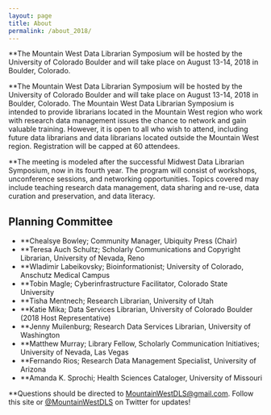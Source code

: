 ```yaml
---
layout: page
title: About
permalink: /about_2018/
---
```


**The Mountain West Data Librarian Symposium will be hosted by the University of Colorado Boulder and will take place on August 13-14, 2018 in Boulder, Colorado.

**The Mountain West Data Librarian Symposium will be hosted by the University of Colorado Boulder and will take place on August 13-14, 2018 in Boulder, Colorado. The Mountain West Data Librarian Symposium is intended to provide librarians located in the Mountain West region who work with research data management issues the chance to network and gain valuable training. However, it is open to all who wish to attend, including future data librarians and data librarians located outside the Mountain West region. Registration will be capped at 60 attendees.

**The meeting is modeled after the successful Midwest Data Librarian Symposium, now in its fourth year. The program will consist of workshops, unconference sessions, and networking opportunities. Topics covered may include teaching research data management, data sharing and re-use, data curation and preservation, and data literacy.

## Planning Committee

- **Chealsye Bowley; Community Manager, Ubiquity Press (Chair)
- **Teresa Auch Schultz; Scholarly Communications and Copyright Librarian, University of Nevada, Reno
- **Wladimir Labeikovsky; Bioinformationist; University of Colorado, Anschutz Medical Campus
- **Tobin Magle; Cyberinfrastructure Facilitator, Colorado State University
- **Tisha Mentnech; Research Librarian, University of Utah
- **Katie Mika; Data Services Librarian, University of Colorado Boulder (2018 Host Representative)
- **Jenny Muilenburg; Research Data Services Librarian, University of Washington 
- **Matthew Murray; Library Fellow, Scholarly Communication Initiatives; University of Nevada, Las Vegas
- **Fernando Rios; Research Data Management Specialist, University of Arizona
- **Amanda K. Sprochi; Health Sciences Cataloger, University of Missouri

**Questions should be directed to MountainWestDLS@gmail.com. Follow this site or [@MountainWestDLS](https://twitter.com/@MountainWestDLS) on Twitter for updates!
